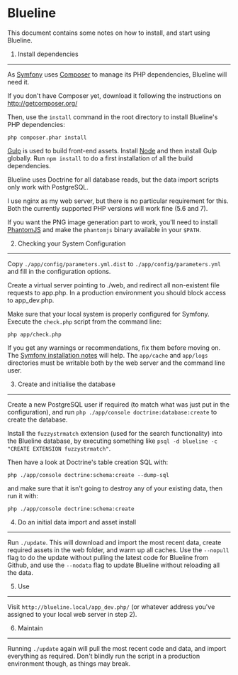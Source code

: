 Blueline
========================

This document contains some notes on how to install, and start using Blueline.


1) Install dependencies
----------------------------------

As [Symfony][1] uses [Composer][2] to manage its PHP dependencies, Blueline will need it.

If you don't have Composer yet, download it following the instructions on http://getcomposer.org/

Then, use the `install` command in the root directory to install Blueline's PHP dependencies:

    php composer.phar install

[Gulp][4] is used to build front-end assets. Install [Node][5] and then install Gulp globally.
Run `npm install` to do a first installation of all the build dependencies.

Blueline uses Doctrine for all database reads, but the data import scripts only work with PostgreSQL.

I use nginx as my web server, but there is no particular requirement for this. Both the currently
supported PHP versions will work fine (5.6 and 7).

If you want the PNG image generation part to work, you'll need to install [PhantomJS][6] and make the
`phantomjs` binary available in your `$PATH`.


2) Checking your System Configuration
-------------------------------------

Copy `./app/config/parameters.yml.dist` to `./app/config/parameters.yml` and fill in the configuration
options.

Create a virtual server pointing to ./web, and redirect all non-existent file requests to app.php. In a
production environment you should block access to app_dev.php.

Make sure that your local system is properly configured for Symfony. Execute the `check.php` script from
the command line:

    php app/check.php

If you get any warnings or recommendations, fix them before moving on. The [Symfony installation notes][3]
will help. The `app/cache` and `app/logs` directories must be writable both by the web server and the command
line user.


3) Create and initialise the database
-------------------------------------
Create a new PostgreSQL user if required (to match what was just put in the configuration), and run
`php ./app/console doctrine:database:create` to create the database.

Install the `fuzzystrmatch` extension (used for the search functionality) into the Blueline database,
by executing something like `psql -d blueline -c "CREATE EXTENSION fuzzystrmatch"`.

Then have a look at Doctrine's table creation SQL with:

    php ./app/console doctrine:schema:create --dump-sql

and make sure that it isn't going to destroy any of your existing data, then run it with:

    php ./app/console doctrine:schema:create


4) Do an initial data import and asset install
-------------------------------------
Run `./update`.
This will download and import the most recent data, create required assets in the web folder, and
warm up all caches. Use the `--nopull` flag to do the update without pulling the latest code for
Blueline from Github, and use the `--nodata` flag to update Blueline without reloading all the data.


5) Use
-------------------------------------
Visit `http://blueline.local/app_dev.php/` (or whatever address you've assigned to your local web server in step 2).


6) Maintain
-------------------------------------
Running `./update` again will pull the most recent code and data, and import everything as required.
Don't blindly run the script in a production environment though, as things may break.


[1]:  http://symfony.com/
[2]:  http://getcomposer.org/
[3]:  http://symfony.com/doc/2.8/book/installation.html#checking-symfony-application-configuration-and-setup
[4]:  http://gulpjs.com/
[5]:  http://nodejs.org/
[6]:  http://phantomjs.org/